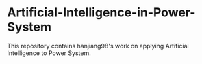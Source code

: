 # Artificial-Intelligence-in-Power-System
This repository contains hanjiang98's work on applying Artificial Intelligence to Power System.
